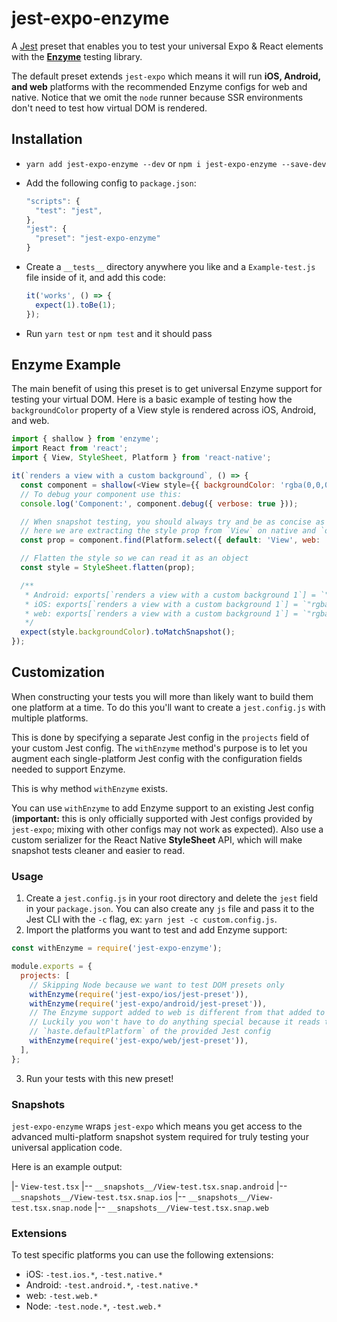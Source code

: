 # jest-expo-enzyme

A [Jest](https://facebook.github.io/jest/) preset that enables you to test your universal Expo & React elements with the [**Enzyme**](https://airbnb.io/enzyme/) testing library.

The default preset extends `jest-expo` which means it will run **iOS, Android, and web** platforms with the recommended Enzyme configs for web and native. Notice that we omit the `node` runner because SSR environments don't need to test how virtual DOM is rendered.

## Installation

- `yarn add jest-expo-enzyme --dev` or `npm i jest-expo-enzyme --save-dev`
- Add the following config to `package.json`:

  ```js
  "scripts": {
    "test": "jest",
  },
  "jest": {
    "preset": "jest-expo-enzyme"
  }
  ```

- Create a `__tests__` directory anywhere you like and a `Example-test.js` file inside of it, and add this code:

  ```js
  it('works', () => {
    expect(1).toBe(1);
  });
  ```

- Run `yarn test` or `npm test` and it should pass

## Enzyme Example

The main benefit of using this preset is to get universal Enzyme support for testing your virtual DOM. Here is a basic example of testing how the `backgroundColor` property of a View style is rendered across iOS, Android, and web.

```js
import { shallow } from 'enzyme';
import React from 'react';
import { View, StyleSheet, Platform } from 'react-native';

it(`renders a view with a custom background`, () => {
  const component = shallow(<View style={{ backgroundColor: 'rgba(0,0,0,0.5)' }} />);
  // To debug your component use this:
  console.log('Component:', component.debug({ verbose: true }));

  // When snapshot testing, you should always try and be as concise as possible
  // here we are extracting the style prop from `View` on native and `div` on web
  const prop = component.find(Platform.select({ default: 'View', web: 'div' })).prop('style');

  // Flatten the style so we can read it as an object
  const style = StyleSheet.flatten(prop);

  /**
   * Android: exports[`renders a view with a custom background 1`] = `"rgba(0,0,0,0.5)"`;
   * iOS: exports[`renders a view with a custom background 1`] = `"rgba(0,0,0,0.5)"`;
   * web: exports[`renders a view with a custom background 1`] = `"rgba(0,0,0,0.50)"`;
   */
  expect(style.backgroundColor).toMatchSnapshot();
});
```

## Customization

When constructing your tests you will more than likely want to build them one platform at a time. To do this you'll want to create a `jest.config.js` with multiple platforms.

This is done by specifying a separate Jest config in the `projects` field of your custom Jest config. The `withEnzyme` method's purpose is to let you augment each single-platform Jest config with the configuration fields needed to support Enzyme.

This is why method `withEnzyme` exists.

You can use `withEnzyme` to add Enzyme support to an existing Jest config (**important:** this is only officially supported with Jest configs provided by `jest-expo`; mixing with other configs may not work as expected). Also use a custom serializer for the React Native **StyleSheet** API, which will make snapshot tests cleaner and easier to read.

### Usage

1. Create a `jest.config.js` in your root directory and delete the `jest` field in your `package.json`. You can also create any `js` file and pass it to the Jest CLI with the `-c` flag, ex: `yarn jest -c custom.config.js`.
2. Import the platforms you want to test and add Enzyme support:

```js
const withEnzyme = require('jest-expo-enzyme');

module.exports = {
  projects: [
    // Skipping Node because we want to test DOM presets only
    withEnzyme(require('jest-expo/ios/jest-preset')),
    withEnzyme(require('jest-expo/android/jest-preset')),
    // The Enzyme support added to web is different from that added to native, which `withEnzyme` handles
    // Luckily you won't have to do anything special because it reads the platform from
    // `haste.defaultPlatform` of the provided Jest config
    withEnzyme(require('jest-expo/web/jest-preset')),
  ],
};
```

3. Run your tests with this new preset!

### Snapshots

`jest-expo-enzyme` wraps `jest-expo` which means you get access to the advanced multi-platform snapshot system required for truly testing your universal application code.

Here is an example output:

|- `View-test.tsx`
|-- `__snapshots__/View-test.tsx.snap.android`
|-- `__snapshots__/View-test.tsx.snap.ios`
|-- `__snapshots__/View-test.tsx.snap.node`
|-- `__snapshots__/View-test.tsx.snap.web`

### Extensions

To test specific platforms you can use the following extensions:

- iOS: `-test.ios.*`, `-test.native.*`
- Android: `-test.android.*`, `-test.native.*`
- web: `-test.web.*`
- Node: `-test.node.*`, `-test.web.*`
